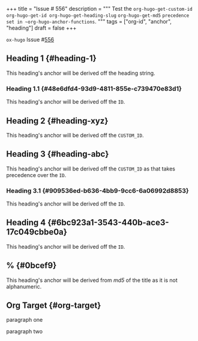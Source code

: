 +++
title = "Issue # 556"
description = """
  Test the `org-hugo-get-custom-id` `org-hugo-get-id
  org-hugo-get-heading-slug` `org-hugo-get-md5` `precedence set in
  ~org-hugo-anchor-functions`.
  """
tags = ["org-id", "anchor", "heading"]
draft = false
+++

`ox-hugo` Issue #[556](https://github.com/kaushalmodi/ox-hugo/issues/556)


## Heading 1 {#heading-1}

This heading's anchor will be derived off the heading string.


### Heading 1.1 {#48e6dfd4-93d9-4811-855e-c739470e83d1}

This heading's anchor will be derived off the `ID`.


## Heading 2 {#heading-xyz}

This heading's anchor will be derived off the `CUSTOM_ID`.


## Heading 3 {#heading-abc}

This heading's anchor will be derived off the `CUSTOM_ID` as that
takes precedence over the `ID`.


### Heading 3.1 {#909536ed-b636-4bb9-9cc6-6a06992d8853}

This heading's anchor will be derived off the `ID`.


## Heading 4 {#6bc923a1-3543-440b-ace3-17c049cbbe0a}

This heading's anchor will be derived off the `ID`.


## % {#0bcef9}

This heading's anchor will be derived from _md5_ of the title as it is
not alphanumeric.


## Org Target {#org-target}

paragraph one

<span class="org-target" id="org-target--paragraph-2"></span>
paragraph two
